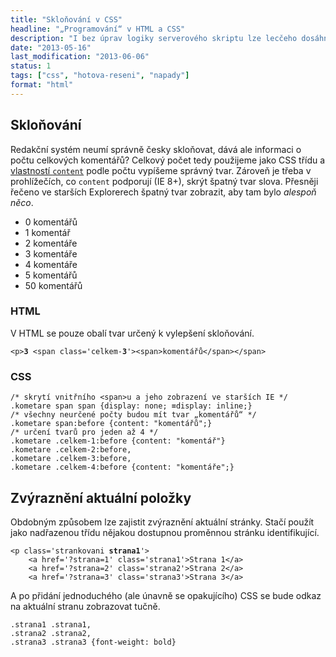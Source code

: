 ```yaml
---
title: "Skloňování v CSS"
headline: "„Programování“ v HTML a CSS"
description: "I bez úprav logiky serverového skriptu lze lecčeho dosáhnout samotným CSS."
date: "2013-05-16"
last_modification: "2013-06-06"
status: 1
tags: ["css", "hotova-reseni", "napady"]
format: "html"
---
```


<h2>Skloňování</h2>
<p>Redakční systém neumí správně česky skloňovat, dává ale informaci o počtu celkových komentářů? Celkový počet tedy použijeme jako CSS třídu a <a href='/content-attr'>vlastností <code>content</code></a> podle počtu vypíšeme správný tvar. Zároveň je třeba v prohlížečích, co <code>content</code> podporují (IE 8+), skrýt špatný tvar slova. Přesněji řečeno ve starších Explorerech špatný tvar zobrazit, aby tam bylo <i>alespoň něco</i>.

<style>
.kometare span span {display: none; =display: inline;}
.kometare span:before {content: "komentářů";}
.kometare .celkem-1:before {content: "komentář"}
.kometare .celkem-2:before, .kometare .celkem-3:before, .kometare .celkem-4:before {content: "komentáře";}
</style>

<div class=live>
<ul class=kometare>
<li>0 <span class='celkem-0'><span>komentářů</span></span></li>
<li>1 <span class='celkem-1'><span>komentářů</span></span></li>
<li>2 <span class='celkem-2'><span>komentářů</span></span></li>
<li>3 <span class='celkem-3'><span>komentářů</span></span></li>
<li>4 <span class='celkem-4'><span>komentářů</span></span></li>
<li>5 <span class='celkem-5'><span>komentářů</span></span></li>
<li>50 <span class='celkem-50'><span>komentářů</span></span></li>
</ul>
</div>

<h3>HTML</h3>
<p>V HTML se pouze obalí tvar určený k vylepšení skloňování.
<pre><code>&lt;p><b>3</b> &lt;span class='celkem-<b>3</b>'>&lt;span>komentářů&lt;/span>&lt;/span></code></pre>

<h3>CSS</h3>
<p>
<pre><code>/* skrytí vnitřního &lt;span>u a jeho zobrazení ve <span class=help title='Pomocí rovnítkového hacku'>starších IE</span> */
.kometare span span {display: none; <b>=</b>display: inline;}
/* všechny neurčené počty budou mít tvar „komentářů“ */
.kometare span:before {content: "komentářů";}
/* určení tvarů pro jeden až 4 */
.kometare .celkem-1:before {content: "komentář"}
.kometare .celkem-2:before, 
.kometare .celkem-3:before, 
.kometare .celkem-4:before {content: "komentáře";}</code></pre>


<h2 id=zvyrazneni>Zvýraznění aktuální položky</h2>
<p>Obdobným způsobem lze zajistit zvýraznění aktuální stránky. Stačí použít jako nadřazenou třídu nějakou dostupnou proměnnou stránku identifikující.

<pre><code>&lt;p class='strankovani <b>strana1</b>'>
	&lt;a href='?strana=1' class='strana1'>Strana 1&lt;/a>
	&lt;a href='?strana=2' class='strana2'>Strana 2&lt;/a>
	&lt;a href='?strana=3' class='strana3'>Strana 3&lt;/a></code></pre>
<p>A po přidání jednoduchého (ale únavně se opakujícího) CSS se bude odkaz na aktuální stranu zobrazovat tučně.
<pre><code>.strana1 .strana1, 
.strana2 .strana2,
.strana3 .strana3 {font-weight: bold}
</code></pre>